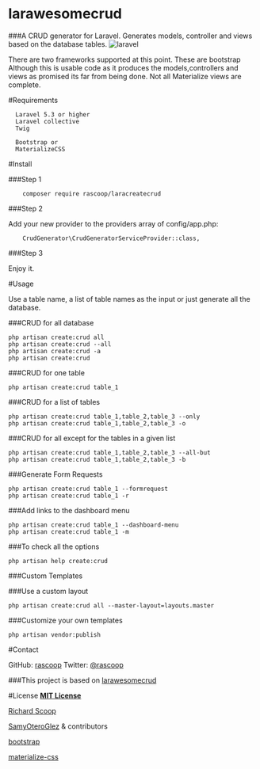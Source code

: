 # larawesomecrud



###A CRUD generator for Laravel. Generates models, controller and views based on the database tables.
![laravel](https://cloud.githubusercontent.com/assets/8644532/22171498/74ab9b60-df5d-11e6-8e20-4617a38a8fec.png)

There are two frameworks supported at this point. These are bootstrap
Although this is usable code as it produces the models,controllers and views as promised its far from being done. Not all Materialize views are complete.

#Requirements

      Laravel 5.3 or higher
      Laravel collective
      Twig
        
      Bootstrap or
      MaterializeCSS

#Install

###Step 1

        composer require rascoop/laracreatecrud


###Step 2

Add your new provider to the providers array of config/app.php:

        CrudGenerator\CrudGeneratorServiceProvider::class,

###Step 3

Enjoy it.


#Usage

Use a table name, a list of table names as the input or just generate all the database.

###CRUD for all database

	php artisan create:crud all
	php artisan create:crud --all
	php artisan create:crud -a
	php artisan create:crud

###CRUD for one table

	php artisan create:crud table_1
	
###CRUD for a list of tables

	php artisan create:crud table_1,table_2,table_3 --only
	php artisan create:crud table_1,table_2,table_3 -o

###CRUD for all except for the tables in a given list

	php artisan create:crud table_1,table_2,table_3 --all-but
	php artisan create:crud table_1,table_2,table_3 -b

###Generate Form Requests

	php artisan create:crud table_1 --formrequest
	php artisan create:crud table_1 -r

###Add links to the dashboard menu

	php artisan create:crud table_1 --dashboard-menu
	php artisan create:crud table_1 -m

###To check all the options 

	php artisan help create:crud

###Custom Templates

###Use a custom layout

	php artisan create:crud all --master-layout=layouts.master 

###Customize your own templates

    php artisan vendor:publish

#Contact

GitHub: [rascoop](http://github.com/rascoop)
Twitter: [@rascoop](https://www.twitter.com/rascoop)

###This project is based on [larawesomecrud](https://github.com/SamyOteroGlez/larawesomecrud)

#License
**[MIT License](./LICENSE)**

[Richard Scoop](http://github.com/rascoop)

[SamyOteroGlez](http://github.com/SamyOteroGlez) & contributors

[bootstrap](http//www.getbootstrap.com)

[materialize-css](http://www.materializecss.com)